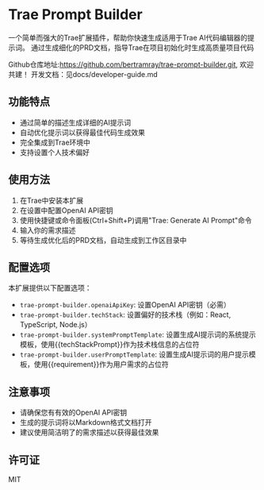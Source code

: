 # Trae Prompt Builder

一个简单而强大的Trae扩展插件，帮助你快速生成适用于Trae AI代码编辑器的提示词。
通过生成细化的PRD文档，指导Trae在项目初始化时生成高质量项目代码

Github仓库地址:https://github.com/bertramray/trae-prompt-builder.git, 欢迎共建！
开发文档：见docs/developer-guide.md


## 功能特点

- 通过简单的描述生成详细的AI提示词
- 自动优化提示词以获得最佳代码生成效果
- 完全集成到Trae环境中
- 支持设置个人技术偏好

## 使用方法

1. 在Trae中安装本扩展
2. 在设置中配置OpenAI API密钥
3. 使用快捷键或命令面板(Ctrl+Shift+P)调用"Trae: Generate AI Prompt"命令
4. 输入你的需求描述
5. 等待生成优化后的PRD文档，自动生成到工作区目录中

## 配置选项

本扩展提供以下配置选项：

* `trae-prompt-builder.openaiApiKey`: 设置OpenAI API密钥（必需）
* `trae-prompt-builder.techStack`: 设置偏好的技术栈（例如：React, TypeScript, Node.js）
* `trae-prompt-builder.systemPromptTemplate`: 设置生成AI提示词的系统提示模板，使用{{techStackPrompt}}作为技术栈信息的占位符
* `trae-prompt-builder.userPromptTemplate`: 设置生成AI提示词的用户提示模板，使用{{requirement}}作为用户需求的占位符

## 注意事项

- 请确保您有有效的OpenAI API密钥
- 生成的提示词将以Markdown格式文档打开
- 建议使用简洁明了的需求描述以获得最佳效果

## 许可证

MIT
